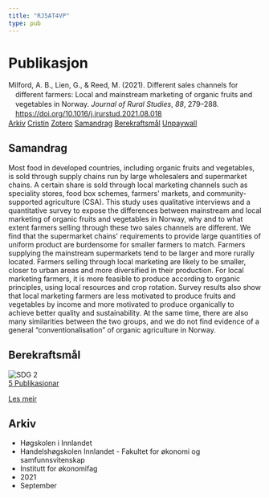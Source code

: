 ```yaml
---
title: "RJ5AT4VP"
type: pub
---
```

<h1>Publikasjon</h1>
<article id="csl-bib-container-RJ5AT4VP" class="csl-bib-container">
  <div class="csl-bib-body" style="line-height: 1.35; padding-left: 1em; text-indent:-1em;">
  <div class="csl-entry">Milford, A. B., Lien, G., &amp; Reed, M. (2021). Different sales channels for different farmers: Local and mainstream marketing of organic fruits and vegetables in Norway. <i>Journal of Rural Studies</i>, <i>88</i>, 279&#x2013;288. <a href="https://doi.org/10.1016/j.jrurstud.2021.08.018">https://doi.org/10.1016/j.jrurstud.2021.08.018</a></div>
</div>
  <div class="csl-bib-buttons">
    <a href="#taxonomy-article-RJ5AT4VP" class="csl-bib-button">Arkiv</a>
    <a href="https://app.cristin.no/results/show.jsf?id=1935515" alt="Cristin URL" class="csl-bib-button">Cristin</a>
    <a href="http://zotero.org/groups/5402882/items/RJ5AT4VP" alt="Zotero URL" class="csl-bib-button">Zotero</a>
    <a href="#abstract-article-RJ5AT4VP" class="csl-bib-button">Samandrag</a>
    <a href="#sdg-article-RJ5AT4VP" class="csl-bib-button">Berekraftsmål</a>
    <a href="https://ageconsearch.umn.edu/record/315058/files/0-0_Paper_18589_handout_630_0.pdf" class="csl-bib-button">Unpaywall</a>
  </div>
  <div id="csl-bib-meta-container-RJ5AT4VP"></div>
</article>
<div id="csl-bib-meta-RJ5AT4VP" class="csl-bib-meta">
  <article id="abstract-article-RJ5AT4VP" class="abstract-article">
    <h1>Samandrag</h1>
    Most food in developed countries, including organic fruits and vegetables, is sold through supply chains run by large wholesalers and supermarket chains. A certain share is sold through local marketing channels such as speciality stores, food box schemes, farmers' markets, and community-supported agriculture (CSA). This study uses qualitative interviews and a quantitative survey to expose the differences between mainstream and local marketing of organic fruits and vegetables in Norway, why and to what extent farmers selling through these two sales channels are different. We find that the supermarket chains' requirements to provide large quantities of uniform product are burdensome for smaller farmers to match. Farmers supplying the mainstream supermarkets tend to be larger and more rurally located. Farmers selling through local marketing are likely to be smaller, closer to urban areas and more diversified in their production. For local marketing farmers, it is more feasible to produce according to organic principles, using local resources and crop rotation. Survey results also show that local marketing farmers are less motivated to produce fruits and vegetables by income and more motivated to produce organically to achieve better quality and sustainability. At the same time, there are also many similarities between the two groups, and we do not find evidence of a general “conventionalisation” of organic agriculture in Norway.
  </article>
  <article id="sdg-article-RJ5AT4VP" class="sdg-article">
    <h1>Berekraftsmål</h1>
    <div class="sdg-container"><div id="sdg2" class="sdg"> <img src="{{< params subfolder >}}images/sdg/sdg02_no.png" class="image" alt="SDG 2"> <div class="sdg-overlay"> <a href="{{< params subfolder >}}no/archive/?sdg=2#archive" class="sdg-publication-count"><span>5</span> Publikasjonar</a> <p><a href="NA" class="sdg-read-more">Les meir</a></p> </div> </div></div>
  </article>
  <article id="taxonomy-article-RJ5AT4VP" class="taxonomy-article">
    <h1>Arkiv</h1>
    <ul>
      <li>Høgskolen i Innlandet</li>
      <li>Handelshøgskolen Innlandet - Fakultet for økonomi og samfunnsvitenskap</li>
      <li>Institutt for økonomifag</li>
      <li>2021</li>
      <li>September</li>
    </ul>
  </article>
</div>
